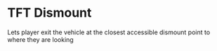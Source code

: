 # TFT Dismount

Lets player exit the vehicle at the closest accessible dismount point to where they are looking
